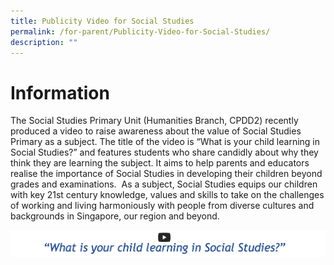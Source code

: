 ```yaml
---
title: Publicity Video for Social Studies
permalink: /for-parent/Publicity-Video-for-Social-Studies/
description: ""
---
```

Information
==================================
The Social Studies Primary Unit (Humanities Branch, CPDD2) recently produced a video to raise awareness about the value of Social Studies Primary as a subject. The title of the video is “What is your child learning in Social Studies?” and features students who share candidly about why they think they are learning the subject. It aims to help parents and educators realise the importance of Social Studies in developing their children beyond grades and examinations.&nbsp; As a subject, Social Studies equips our children with key 21st&nbsp;century knowledge, values and skills to take on the challenges of working and living harmoniously with people from diverse cultures and backgrounds in Singapore, our region and beyond.

![](/images/Publicity.png)